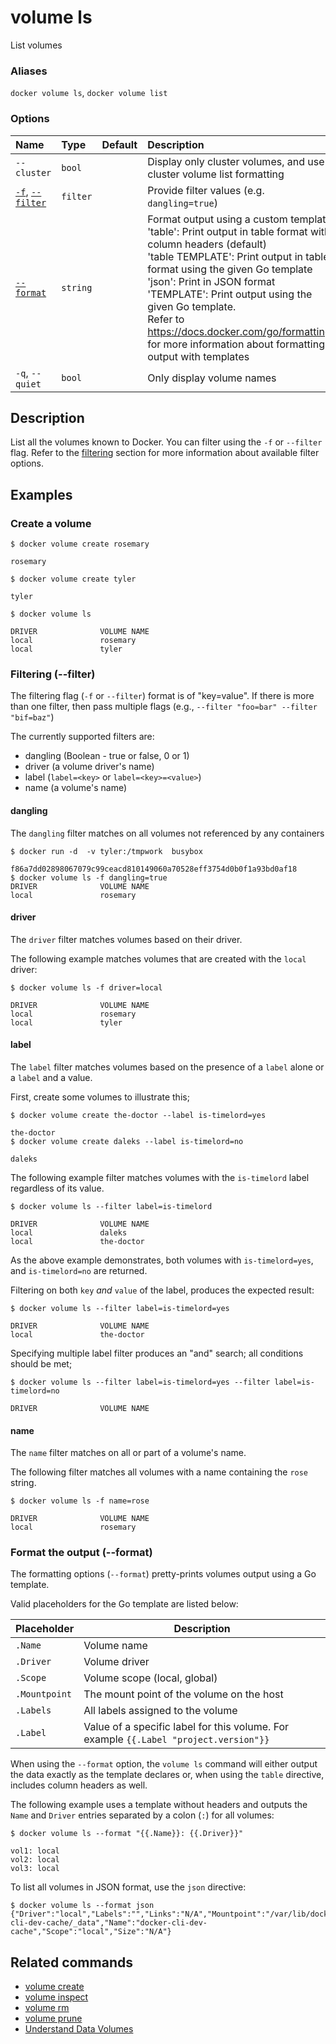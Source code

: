 # volume ls

<!---MARKER_GEN_START-->
List volumes

### Aliases

`docker volume ls`, `docker volume list`

### Options

| Name                                   | Type     | Default | Description                                                                                                                                                                                                                                                                                                                                                                                                                          |
|:---------------------------------------|:---------|:--------|:-------------------------------------------------------------------------------------------------------------------------------------------------------------------------------------------------------------------------------------------------------------------------------------------------------------------------------------------------------------------------------------------------------------------------------------|
| `--cluster`                            | `bool`   |         | Display only cluster volumes, and use cluster volume list formatting                                                                                                                                                                                                                                                                                                                                                                 |
| [`-f`](#filter), [`--filter`](#filter) | `filter` |         | Provide filter values (e.g. `dangling=true`)                                                                                                                                                                                                                                                                                                                                                                                         |
| [`--format`](#format)                  | `string` |         | Format output using a custom template:<br>'table':            Print output in table format with column headers (default)<br>'table TEMPLATE':   Print output in table format using the given Go template<br>'json':             Print in JSON format<br>'TEMPLATE':         Print output using the given Go template.<br>Refer to https://docs.docker.com/go/formatting/ for more information about formatting output with templates |
| `-q`, `--quiet`                        | `bool`   |         | Only display volume names                                                                                                                                                                                                                                                                                                                                                                                                            |


<!---MARKER_GEN_END-->

## Description

List all the volumes known to Docker. You can filter using the `-f` or
`--filter` flag. Refer to the [filtering](#filter) section for more
information about available filter options.

## Examples

### Create a volume

```console
$ docker volume create rosemary

rosemary

$ docker volume create tyler

tyler

$ docker volume ls

DRIVER              VOLUME NAME
local               rosemary
local               tyler
```

### <a name="filter"></a> Filtering (--filter)

The filtering flag (`-f` or `--filter`) format is of "key=value". If there is more
than one filter, then pass multiple flags (e.g., `--filter "foo=bar" --filter "bif=baz"`)

The currently supported filters are:

- dangling (Boolean - true or false, 0 or 1)
- driver (a volume driver's name)
- label (`label=<key>` or `label=<key>=<value>`)
- name (a volume's name)

#### dangling

The `dangling` filter matches on all volumes not referenced by any containers

```console
$ docker run -d  -v tyler:/tmpwork  busybox

f86a7dd02898067079c99ceacd810149060a70528eff3754d0b0f1a93bd0af18
$ docker volume ls -f dangling=true
DRIVER              VOLUME NAME
local               rosemary
```

#### driver

The `driver` filter matches volumes based on their driver.

The following example matches volumes that are created with the `local` driver:

```console
$ docker volume ls -f driver=local

DRIVER              VOLUME NAME
local               rosemary
local               tyler
```

#### label

The `label` filter matches volumes based on the presence of a `label` alone or
a `label` and a value.

First, create some volumes to illustrate this;

```console
$ docker volume create the-doctor --label is-timelord=yes

the-doctor
$ docker volume create daleks --label is-timelord=no

daleks
```

The following example filter matches volumes with the `is-timelord` label
regardless of its value.

```console
$ docker volume ls --filter label=is-timelord

DRIVER              VOLUME NAME
local               daleks
local               the-doctor
```

As the above example demonstrates, both volumes with `is-timelord=yes`, and
`is-timelord=no` are returned.

Filtering on both `key` *and* `value` of the label, produces the expected result:

```console
$ docker volume ls --filter label=is-timelord=yes

DRIVER              VOLUME NAME
local               the-doctor
```

Specifying multiple label filter produces an "and" search; all conditions
should be met;

```console
$ docker volume ls --filter label=is-timelord=yes --filter label=is-timelord=no

DRIVER              VOLUME NAME
```

#### name

The `name` filter matches on all or part of a volume's name.

The following filter matches all volumes with a name containing the `rose` string.

```console
$ docker volume ls -f name=rose

DRIVER              VOLUME NAME
local               rosemary
```

### <a name="format"></a> Format the output (--format)

The formatting options (`--format`) pretty-prints volumes output
using a Go template.

Valid placeholders for the Go template are listed below:

| Placeholder   | Description                                                                           |
|---------------|---------------------------------------------------------------------------------------|
| `.Name`       | Volume name                                                                           |
| `.Driver`     | Volume driver                                                                         |
| `.Scope`      | Volume scope (local, global)                                                          |
| `.Mountpoint` | The mount point of the volume on the host                                             |
| `.Labels`     | All labels assigned to the volume                                                     |
| `.Label`      | Value of a specific label for this volume. For example `{{.Label "project.version"}}` |

When using the `--format` option, the `volume ls` command will either
output the data exactly as the template declares or, when using the
`table` directive, includes column headers as well.

The following example uses a template without headers and outputs the
`Name` and `Driver` entries separated by a colon (`:`) for all volumes:

```console
$ docker volume ls --format "{{.Name}}: {{.Driver}}"

vol1: local
vol2: local
vol3: local
```

To list all volumes in JSON format, use the `json` directive:

```console
$ docker volume ls --format json
{"Driver":"local","Labels":"","Links":"N/A","Mountpoint":"/var/lib/docker/volumes/docker-cli-dev-cache/_data","Name":"docker-cli-dev-cache","Scope":"local","Size":"N/A"}
```

## Related commands

* [volume create](volume_create.md)
* [volume inspect](volume_inspect.md)
* [volume rm](volume_rm.md)
* [volume prune](volume_prune.md)
* [Understand Data Volumes](https://docs.docker.com/storage/volumes/)
